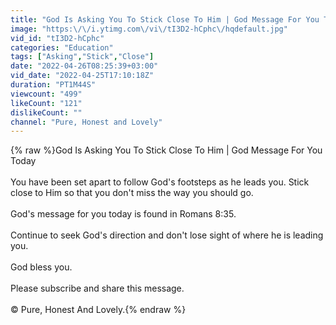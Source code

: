```yaml
---
title: "God Is Asking You To Stick Close To Him | God Message For You Today"
image: "https:\/\/i.ytimg.com\/vi\/tI3D2-hCphc\/hqdefault.jpg"
vid_id: "tI3D2-hCphc"
categories: "Education"
tags: ["Asking","Stick","Close"]
date: "2022-04-26T08:25:39+03:00"
vid_date: "2022-04-25T17:10:18Z"
duration: "PT1M44S"
viewcount: "499"
likeCount: "121"
dislikeCount: ""
channel: "Pure, Honest and Lovely"
---
```

{% raw %}God Is Asking You To Stick Close To Him | God Message For You Today<br /><br />You have been set apart to follow God's footsteps as he leads you. Stick close to Him so that you don't miss the way you should go.<br /><br />God's message for you today is found in Romans 8:35.<br /><br />Continue to seek God's direction and don't lose sight of where he is leading you.<br /><br />God bless you.<br /><br />Please subscribe and share this message.<br /><br />© Pure, Honest And Lovely.{% endraw %}
